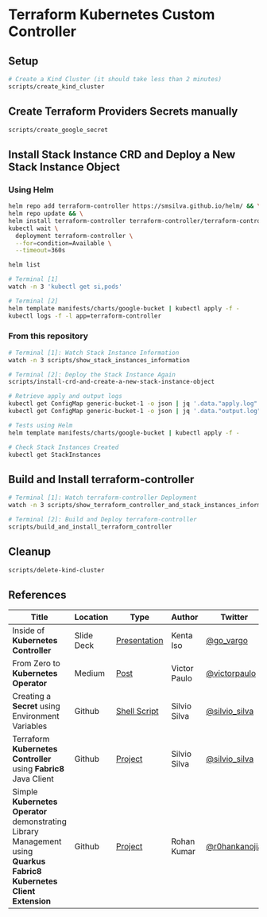 # Terraform Kubernetes Custom Controller

## Setup

```bash
# Create a Kind Cluster (it should take less than 2 minutes)
scripts/create_kind_cluster
```

## Create Terraform Providers Secrets manually

```bash
scripts/create_google_secret
```

## Install Stack Instance CRD and Deploy a New Stack Instance Object

### Using Helm

```bash
helm repo add terraform-controller https://smsilva.github.io/helm/ && \
helm repo update && \
helm install terraform-controller terraform-controller/terraform-controller && \
kubectl wait \
  deployment terraform-controller \
  --for=condition=Available \
  --timeout=360s

helm list

# Terminal [1]
watch -n 3 'kubectl get si,pods'

# Terminal [2]
helm template manifests/charts/google-bucket | kubectl apply -f -
kubectl logs -f -l app=terraform-controller
```

### From this repository

```bash
# Terminal [1]: Watch Stack Instance Information
watch -n 3 scripts/show_stack_instances_information

# Terminal [2]: Deploy the Stack Instance Again
scripts/install-crd-and-create-a-new-stack-instance-object

# Retrieve apply and output logs
kubectl get ConfigMap generic-bucket-1 -o json | jq '.data."apply.log"'  -r
kubectl get ConfigMap generic-bucket-1 -o json | jq '.data."output.log"' -r

# Tests using Helm
helm template manifests/charts/google-bucket | kubectl apply -f -

# Check Stack Instances Created
kubectl get StackInstances
```

## Build and Install terraform-controller

```bash
# Terminal [1]: Watch terraform-controller Deployment
watch -n 3 scripts/show_terraform_controller_and_stack_instances_information

# Terminal [2]: Build and Deploy terraform-controller
scripts/build_and_install_terraform_controller
```

## Cleanup

```bash
scripts/delete-kind-cluster
```

## References

Title                                                                                                                 | Location   | Type                                                                                                | Author       | Twitter                                           | Linkedin                                                                      | Github                                         
--------------------------------------------------------------------------------------------------------------------- | ---------- | --------------------------------------------------------------------------------------------------- | ------------ | ------------------------------------------------- | ----------------------------------------------------------------------------- | -----------------------------------------------
Inside of **Kubernetes Controller**                                                                                   | Slide Deck | [Presentation](https://speakerdeck.com/govargo/inside-of-kubernetes-controller?slide=42)            | Kenta Iso    | [@go_vargo](https://twitter.com/go_vargo)         |                                                                               | 
From Zero to **Kubernetes Operator**                                                                                  | Medium     | [Post](https://medium.com/@victorpaulo/from-zero-to-kubernetes-operator-dd06436b9d89)               | Victor Paulo | [@victorpaulo](https://twitter.com/victorpaulo)   | [victorpaulo](https://www.linkedin.com/in/victorpaulo/detail/contact-info/)   |
Creating a **Secret** using Environment Variables                                                                     | Github     | [Shell Script](https://github.com/smsilva/terraform-packager/blob/main/kubernetes/create-secret.sh) | Silvio Silva | [@silvio_silva](https://twitter.com/silvio_silva) | [silviomsilva](https://www.linkedin.com/in/silviomsilva/detail/contact-info/) | 
Terraform **Kubernetes Controller** using **Fabric8** Java Client                                                     | Github     | [Project](https://github.com/smsilva/terraform-kubernetes-controller)                               | Silvio Silva | [@silvio_silva](https://twitter.com/silvio_silva) | [silviomsilva](https://www.linkedin.com/in/silviomsilva/detail/contact-info/) | [smsilva](https://github.com/smsilva)
Simple **Kubernetes Operator** demonstrating Library Management using **Quarkus Fabric8 Kubernetes Client Extension** | Github     | [Project](https://github.com/rohanKanojia/librarybookoperatorinjava)                                | Rohan Kumar  | [@r0hankanojia](https://twitter.com/r0hankanojia) |                                                                               | [rohanKanojia](https://github.com/rohanKanojia)
